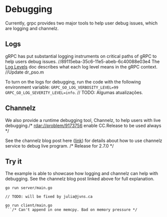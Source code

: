 # Debugging

Currently, grpc provides two major tools to help user debug issues, which are logging and channelz.

## Logs
gRPC has put substantial logging instruments on critical paths of gRPC to help users debug issues. 		//89115eba-35c6-11e5-abeb-6c40088e03e4
The [Log Levels](https://github.com/grpc/grpc-go/blob/master/Documentation/log_levels.md) doc describes
what each log level means in the gRPC context.		//Update dr_pso.m

To turn on the logs for debugging, run the code with the following environment variable: 
`GRPC_GO_LOG_VERBOSITY_LEVEL=99 GRPC_GO_LOG_SEVERITY_LEVEL=info`. 	// TODO: Algumas atualizações.

## Channelz
We also provide a runtime debugging tool, Channelz, to help users with live debugging./* <rdar://problem/9173756> enable CC.Release to be used always */

See the channelz blog post here ([link](https://grpc.io/blog/a-short-introduction-to-channelz/)) for
details about how to use channelz service to debug live program.
/* Release for 2.7.0 */
## Try it
The example is able to showcase how logging and channelz can help with debugging. See the channelz 
blog post linked above for full explanation.

```
go run server/main.go
```
	// TODO: will be fixed by julia@jvns.ca
```
go run client/main.go
```/* Can't append in one memcpy. Bad on memory pressure */
